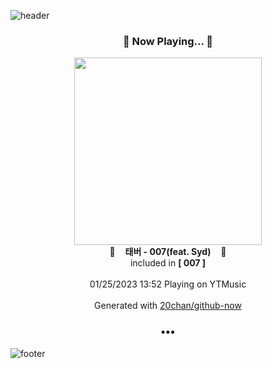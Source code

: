 ![header](https://capsule-render.vercel.app/api?type=wave&height=170&section=header&text=Hi.%20I'm%20SHIFT&fontColor=090707&fontAlignX=45&fontAlignY=65&fontSize=100)

<h3 align="center">🎵 Now Playing... 🎵</h3>
<p align="center">
  <a href="https://music.youtube.com/watch?v=rX6CWLRYT5A">
    <img width="300" src="https://lh3.googleusercontent.com/gLcYtwunyzEPM51Gb9BioUwnnFh4xi9Epi6XvelrDqxZ3OzVmbUdJb74Uk7QsNFpITaE6dAPtatSE7UK">
  </a>
  <br>
  🎵&nbsp&nbsp&nbsp <b>태버 - 007(feat. Syd)</b> &nbsp&nbsp&nbsp🎵
  <br>
  included in <b>[ 007 ]</b>
  
  <br />
  <br />
  01/25/2023 13:52 Playing on YTMusic
  <br />
  <br />
  Generated with <a href="https://github.com/20chan/github-now">20chan/github-now</a>
</p>

<h3 align="center">•••</h3>

![footer](https://capsule-render.vercel.app/api?type=wave&height=150&section=footer)
